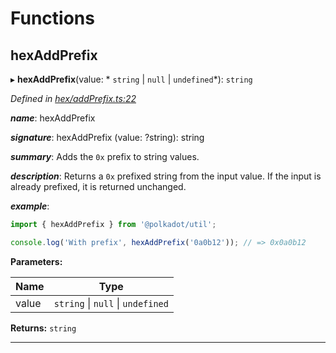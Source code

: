 

# Functions

<a id="hexaddprefix"></a>

##  hexAddPrefix

▸ **hexAddPrefix**(value: * `string` &#124; `null` &#124; `undefined`*): `string`

*Defined in [hex/addPrefix.ts:22](https://github.com/polkadot-js/common/blob/7188f6b/packages/util/src/hex/addPrefix.ts#L22)*

*__name__*: hexAddPrefix

*__signature__*: hexAddPrefix (value: ?string): string

*__summary__*: Adds the `0x` prefix to string values.

*__description__*: Returns a `0x` prefixed string from the input value. If the input is already prefixed, it is returned unchanged.

*__example__*:   

```javascript
import { hexAddPrefix } from '@polkadot/util';

console.log('With prefix', hexAddPrefix('0a0b12')); // => 0x0a0b12
```

**Parameters:**

| Name | Type |
| ------ | ------ |
| value |  `string` &#124; `null` &#124; `undefined`|

**Returns:** `string`

___

